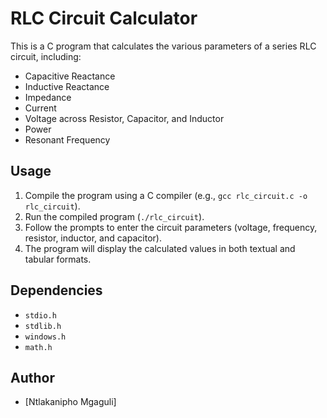 # RLC Circuit Calculator

This is a C program that calculates the various parameters of a series RLC circuit, including:

- Capacitive Reactance
- Inductive Reactance
- Impedance
- Current
- Voltage across Resistor, Capacitor, and Inductor
- Power
- Resonant Frequency

## Usage

1. Compile the program using a C compiler (e.g., `gcc rlc_circuit.c -o rlc_circuit`).
2. Run the compiled program (`./rlc_circuit`).
3. Follow the prompts to enter the circuit parameters (voltage, frequency, resistor, inductor, and capacitor).
4. The program will display the calculated values in both textual and tabular formats.

## Dependencies

- `stdio.h`
- `stdlib.h`
- `windows.h`
- `math.h`

## Author

- [Ntlakanipho Mgaguli]
